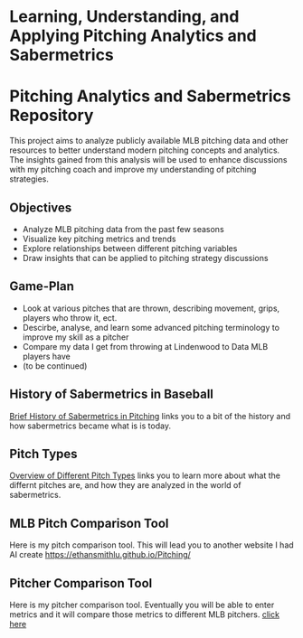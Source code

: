 # Learning, Understanding, and Applying Pitching Analytics and Sabermetrics

# Pitching Analytics and Sabermetrics Repository

This project aims to analyze publicly available MLB pitching data and other resources to better understand modern pitching concepts and analytics. The insights gained from this analysis will be used to enhance discussions with my pitching coach and improve my understanding of pitching strategies.

## Objectives
- Analyze MLB pitching data from the past few seasons
- Visualize key pitching metrics and trends
- Explore relationships between different pitching variables
- Draw insights that can be applied to pitching strategy discussions

## Game-Plan
- Look at various pitches that are thrown, describing movement, grips, players who throw it, ect.
- Descirbe, analyse, and learn some advanced pitching terminology to improve my skill as a pitcher
- Compare my data I get from throwing at Lindenwood to Data MLB players have
- (to be continued)

## History of Sabermetrics in Baseball
[Brief History of Sabermetrics in Pitching](history-of-sabermetrics-and-analytics-in-pitching.md) links you to a bit of the history and how sabermetrics became what is is today.

## Pitch Types
[Overview of Different Pitch Types](baseball-pitches.md) links you to learn more about what the differnt pitches are, and how they are analyzed in the world of sabermetrics.

## MLB Pitch Comparison Tool

Here is my pitch comparison tool. This will lead you to another website I had AI create https://ethansmithlu.github.io/Pitching/

## Pitcher Comparison Tool

Here is my pitcher comparison tool. Eventually you will be able to enter metrics and it will compare those metrics to different MLB pitchers. [click here](pitcher_comparison_tool.md)
